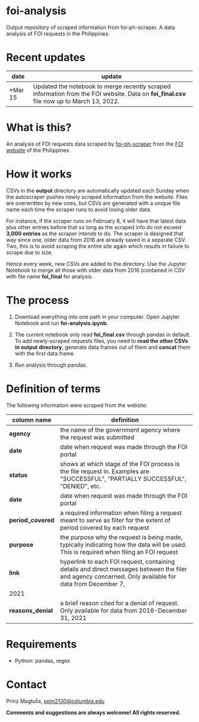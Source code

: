 # foi-analysis
Output repository of scraped information from foi-ph-scraper. A data analysis of FOI requests in the Philippines.

# Recent updates

|date|update|
|---|---|
|*Mar 15|Updated the notebook to merge recently scraped information from the FOI website. Data on **foi_final.csv** file now up to March 13, 2022.| 

# What is this?

An analysis of FOI requests data scraped by [foi-ph-scraper](https://github.com/pmagtulis/foi-ph-scraper) from the [FOI website](https://foi.gov.ph) of the 
Philippines.

# How it works

CSVs in the **output** directory are automatically updated each Sunday when the autoscraper pushes newly scraped information from the website. Files are overwritten
by new ones, but CSVs are generated with a unique file name each time the scraper runs to avoid losing older data.

For instance, if the scraper runs on February 8, it will have that latest data plus other entries before that so long as the scraped info do not exceed **3,000 
entries** as the scraper intends to do. The scraper is designed that way since one, older data from 2016 are already saved in a separate CSV. Two, this is to avoid 
scraping the entire site again which results in failure to scrape due to size.

Hence every week, new CSVs are added to the directory. Use the Jupyter Notebook to merge all those with older data from 2016 (contained in CSV with file name
**foi_final** for analysis.

# The process

1. Download everything into one path in your computer. Open Jupyter Notebook and run **foi-analysis.ipynb**.

2. The current notebook only read **foi_final.csv** through pandas in default. To add newly-scraped requests files, you need to **read the other CSVs in output
directory**, generate data frames out of them and **concat** them with the first data frame. 

3. Run analysis through pandas.

# Definition of terms

The following information were scraped from the website:

|column name|definition|
|---|---|
|**agency**|the name of the government agency where the request was submitted| 
|**date**|date when request was made through the FOI portal|
|**status**|shows at which stage of the FOI process is the file request in. Examples are "SUCCESSFUL", "PARTIALLY SUCCESSFUL", "DENIED", etc.|
|**date**|date when request was made through the FOI portal|  
|**period_covered**|a required information when filing a request meant to serve as filter for the extent of period covered by each request|
|**purpose**|the purpose why the request is being made, typically indicating how the data will be used. This is required when filing an FOI request|     
|**link**|hyperlink to each FOI request, containing details and direct messages between the filer and agency concerned. Only available for data from December 7, 
2021|
|**reasons_denial**|a brief reason cited for a denial of request. Only available for data from 2016-December 31, 2021|

# Requirements

* Python: pandas, regex

# Contact

Prinz Magtulis, [ppm2130@columbia.edu](mailto:ppm2130@columbia.edu)

**Comments and suggestions are always welcome! All rights reserved.**
